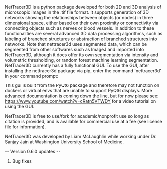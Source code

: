 NetTracer3D is a python package developed for both 2D and 3D analysis of microscopic images in the .tif file format. It supports generation of 3D networks showing the relationships between objects (or nodes) in three dimensional space, either based on their own proximity or connectivity via connecting objects such as nerves or blood vessels. In addition to these functionalities are several advanced 3D data processing algorithms, such as labeling of branched structures or abstraction of branched structures into networks. Note that nettracer3d uses segmented data, which can be segmented from other softwares such as ImageJ and imported into NetTracer3D, although it does offer its own segmentation via intensity and volumetric thresholding, or random forest machine learning segmentation. NetTracer3D currently has a fully functional GUI. To use the GUI, after installing the nettracer3d package via pip, enter the command 'nettracer3d' in your command prompt:


This gui is built from the PyQt6 package and therefore may not function on dockers or virtual envs that are unable to support PyQt6 displays. More advanced documentation is coming down the line, but for now please see: https://www.youtube.com/watch?v=cRatn5VTWDY
for a video tutorial on using the GUI.

NetTracer3D is free to use/fork for academic/nonprofit use so long as citation is provided, and is available for commercial use at a fee (see license file for information).

NetTracer3D was developed by Liam McLaughlin while working under Dr. Sanjay Jain at Washington University School of Medicine.

-- Version 0.6.0 updates --

1. Bug fixes